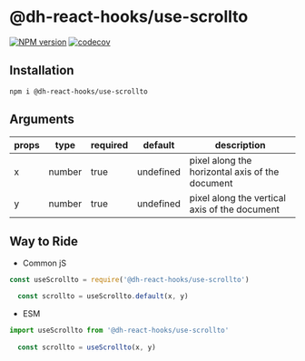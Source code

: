 # @dh-react-hooks/use-scrollto

[![NPM version](https://img.shields.io/npm/v/@dh-react-hooks/use-scrollto.svg)](https://www.npmjs.com/package/@dh-react-hooks/use-scrollto)
[![codecov](https://codecov.io/gh/danhuang1202/DrHooks/branch/master/graph/badge.svg)](https://codecov.io/gh/danhuang1202/DrHooks)



## Installation
```
npm i @dh-react-hooks/use-scrollto
```

## Arguments
| props | type | required | default | description |
| --- | --- | --- | --- | --- |
| x | number | true | undefined | pixel along the horizontal axis of the document |
| y | number | true | undefined | pixel along the vertical axis of the document |

## Way to Ride
- Common jS
```js
const useScrollto = require('@dh-react-hooks/use-scrollto')

  const scrollto = useScrollto.default(x, y)
```

- ESM
```js
import useScrollto from '@dh-react-hooks/use-scrollto'
  
  const scrollto = useScrollto(x, y)
```
